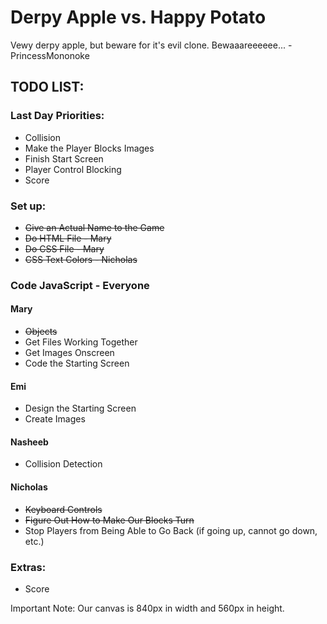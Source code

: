 # Derpy Apple vs. Happy Potato

Vewy derpy apple, but beware for it's evil clone. Bewaaareeeeee... -PrincessMononoke


## TODO LIST:

### Last Day Priorities:
* Collision
* Make the Player Blocks Images
* Finish Start Screen
* Player Control Blocking
* Score


### Set up:
* ~~Give an Actual Name to the Game~~
* ~~Do HTML File - Mary~~
* ~~Do CSS File - Mary~~
* ~~CSS Text Colors - Nicholas~~


### Code JavaScript - Everyone

#### Mary
* ~~Objects~~
* Get Files Working Together
* Get Images Onscreen
* Code the Starting Screen

#### Emi
* Design the Starting Screen
* Create Images

#### Nasheeb
* Collision Detection

#### Nicholas
* ~~Keyboard Controls~~
* ~~Figure Out How to Make Our Blocks Turn~~
* Stop Players from Being Able to Go Back (if going up, cannot go down, etc.)



### Extras:
* Score

Important Note: Our canvas is 840px in width and 560px in height.
